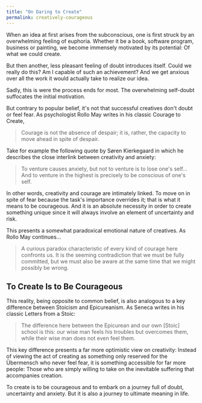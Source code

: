 ```yaml
---
title: "On Daring to Create"
permalink: creatively-courageous
---
```


When an idea at first arises from the subconscious, one is first struck by an overwhelming feeling of euphoria. Whether it be a book, software program, business or painting, we become immensely motivated by its potential: Of what we could create.

But then another, less pleasant feeling of doubt introduces itself. Could we really do this? Am I capable of such an achievement? And we get anxious over all the work it would actually take to realize our idea.

Sadly, this is were the process ends for most. The overwhelming self-doubt suffocates the initial motivation.

But contrary to popular belief, it's not that successful creatives don't doubt or feel fear. As psychologist Rollo May writes in his classic Courage to Create,

> Courage is not the absence of despair; it is, rather, the capacity to move ahead in spite of despair.

Take for example the following quote by Søren Kierkegaard in which he describes the close interlink between creativity and anxiety:

> To venture causes anxiety, but not to venture is to lose one's self... And to venture in the highest is precisely to be conscious of one's self.

In other words, creativity and courage are intimately linked. To move on in spite of fear because the task's importance overrides it; that is what it means to be courageous. And it is an absolute necessity in order to create something unique since it will always involve an element of uncertainty and risk.

This presents a somewhat paradoxical emotional nature of creatives. As Rollo May continues...

> A curious paradox characteristic of every kind of courage here confronts us. It is the seeming contradiction that we must be fully committed, but we must also be aware at the same time that we might possibly be wrong.

## To Create Is to Be Courageous

This reality, being opposite to common belief, is also analogous to a key difference between Stoicism and Epicureanism. As Seneca writes in his classic Letters from a Stoic:

> The difference here between the Epicurean and our own [Stoic] school is this: our wise man feels his troubles but overcomes them, while their wise man does not even feel them.

This key difference presents a far more optimistic view on creativity: Instead of viewing the act of creating as something only reserved for the Übermensch who never feel fear, it is something accessible for far more people: Those who are simply willing to take on the inevitable suffering that accompanies creation.

To create is to be courageous and to embark on a journey full of doubt, uncertainty and anxiety. But it is also a journey to ultimate meaning in life.
